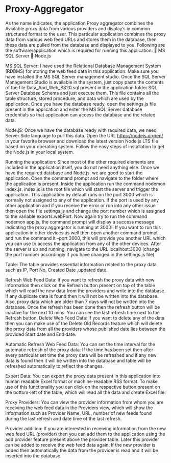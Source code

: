 # Proxy-Aggregator

As the name indicates, the application Proxy aggregator combines the Avialable proxy data from various providers and display’s in common structured format to the user. This particular application combines the proxy data from various web feed URLs and stores them in the database, then these data are pulled from the database and displayed to you.
Following are the software/application which is required for running this application:
	MS SQL Server
	Node.js

MS SQL Server: 
I have used the Relational Database Management System (RDBMS) for storing the web feed data in this application. Make sure you have installed the MS SQL Server management studio. Once the SQL Server Management Studio is available in the system, just copy paste the contents of the file Data_And_Web_SS20.sql present in the application folder SQL Server Database Schema and just execute them. This file contains all the table structure, stored procedure, and data which are used by the application. Once you have the database ready, open the settings.js  file present in the application and enter the MS SQL Server database credentials so that application can access the database and the related data.

Node.jS:
Once we have the database ready with required data, we need Server Side language to pull this data. Open the URL https://nodejs.org/en/ in your favorite browser and download the latest version Node.js LTS file based on your operating system. Follow the easy steps of installation to get the Node.js in your local system.

Running the application:
Since most of the other required elements are included in the application itself, you do not need anything else. Once we have the required database and Node.js, we are good to start the application. Open the command prompt and navigate to the folder where the application is present. Inside the application run the command nodemon index.js. index.js is the root file which will start the server and trigger the application. This application by default runs on the port 3000 which is normally not assigned to any of the application. If the port is used by any other application and if you receive the error or run into any other issue then open the file settings.js  and change the port number which is assigned to the variable exports.webPort. Now again try to run the command nodemon app.js, the command prompt will display a success message indicating the proxy aggregator is running at 3000!. If you want to run this application in other devices as well then open another command prompt and run the command lt –port 3000, this will provide you another URL which you can use to access the application from any of the other devices.
After the server is up and running, navigate to the URL localhost:3000 (change the port number accordingly if you have changed in the settings.js file).

Table:
The table provides essential information related to the proxy data such as IP, Port No, Created Date ,updated date. 

Refresh Web Feed Data:
If you want to refresh the proxy data with new information then click on the Refresh button present on top of the table which will read the new data from the providers and write into the database. If any duplicate data is found then it will not be written into the database. Also, proxy data which are older than 7 days will not be written into the database. Once the refresh has been done then the refresh button will be inactive for the next 10 mins. You can see the last refresh time next to the Refresh button. 
Delete Web Feed Data:
If you want to delete any of the data then you can make use of the Delete Old Records feature which will delete the proxy data from all the providers whose published date lies between the provided Start date and End date.

Automatic Refresh Web Feed Data:
You can set the time interval for the automatic refresh of the proxy data. If the time has been set then after every particular set time the proxy data will be refreshed and if any new data is found then it will be written into the database and table will be refreshed automatically to reflect the changes.

Export Data:
You can export the proxy data present in this application into human readable Excel format or machine-readable RSS format. To make use of this functionality you can click on the respective button present on the bottom-left of the table, which will read all the data and create Excel file.

Proxy Providers:
You can view the provider information from whom you are receiving the web feed data in the Providers view, which will show the information such as Provider Name, URL, number of new feeds found during the last refresh and date time of the last refresh.

Provider addition:
If you are interested in receiving information from the new web feed URL
(provider) then you can add them to the application using the add provider feature present above the provider table. Later this provider can be added to receive the web feed data again. If the new provider is added then automatically the data from the provider is read and it will be inserted into the database.



